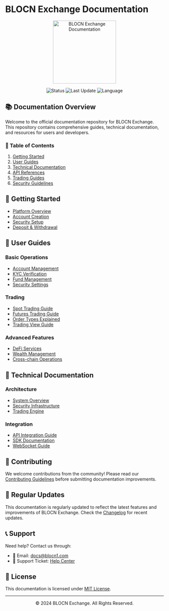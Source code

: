 # BLOCN Exchange Documentation

<p align="center">
  <img src="https://github.com/user-attachments/assets/92907e60-c0a9-4e44-b651-b489cb660257" alt="BLOCN Exchange Documentation" width="200"/>
</p>

<p align="center">
  <img src="https://img.shields.io/badge/status-active-success.svg" alt="Status">
  <img src="https://img.shields.io/badge/last%20update-2024-blue.svg" alt="Last Update">
  <img src="https://img.shields.io/badge/language-multiple-green.svg" alt="Language">
</p>

## 📚 Documentation Overview

Welcome to the official documentation repository for BLOCN Exchange. This repository contains comprehensive guides, technical documentation, and resources for users and developers.

### 📑 Table of Contents

1. [Getting Started](#getting-started)
2. [User Guides](#user-guides)
3. [Technical Documentation](#technical-documentation)
4. [API References](#api-references)
5. [Trading Guides](#trading-guides)
6. [Security Guidelines](#security-guidelines)

## 🚀 Getting Started

- [Platform Overview](docs/getting-started/overview.md)
- [Account Creation](docs/getting-started/account.md)
- [Security Setup](docs/getting-started/security.md)
- [Deposit & Withdrawal](docs/getting-started/funds.md)

## 📖 User Guides

### Basic Operations
- [Account Management](docs/user-guides/account-management.md)
- [KYC Verification](docs/user-guides/kyc-verification.md)
- [Fund Management](docs/user-guides/fund-management.md)
- [Security Settings](docs/user-guides/security-settings.md)

### Trading
- [Spot Trading Guide](docs/trading/spot-trading.md)
- [Futures Trading Guide](docs/trading/futures-trading.md)
- [Order Types Explained](docs/trading/order-types.md)
- [Trading View Guide](docs/trading/trading-view.md)

### Advanced Features
- [DeFi Services](docs/advanced/defi-services.md)
- [Wealth Management](docs/advanced/wealth-management.md)
- [Cross-chain Operations](docs/advanced/cross-chain.md)

## 🔧 Technical Documentation

### Architecture
- [System Overview](docs/technical/system-overview.md)
- [Security Infrastructure](docs/technical/security.md)
- [Trading Engine](docs/technical/trading-engine.md)

### Integration
- [API Integration Guide](docs/integration/api-guide.md)
- [SDK Documentation](docs/integration/sdk-docs.md)
- [WebSocket Guide](docs/integration/websocket.md)

## 📘 Contributing

We welcome contributions from the community! Please read our [Contributing Guidelines](CONTRIBUTING.md) before submitting documentation improvements.

## 🔄 Regular Updates

This documentation is regularly updated to reflect the latest features and improvements of BLOCN Exchange. Check the [Changelog](CHANGELOG.md) for recent updates.

## 📞 Support

Need help? Contact us through:
- 📧 Email: docs@blocn1.com
- 🎫 Support Ticket: [Help Center](https://support.blocn1.com)

## 📜 License

This documentation is licensed under [MIT License](LICENSE).

---

<p align="center">© 2024 BLOCN Exchange. All Rights Reserved.</p>
